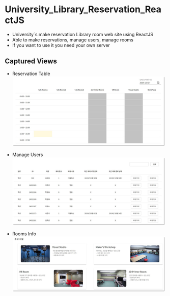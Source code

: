 # University_Library_Reservation_ReactJS
- University`s make reservation Library room web site using ReactJS
- Able to make reservations, manage users, manage rooms
- If you want to use it you need your own server

## Captured Views

- Reservation Table
![sample3](./sampleImgs/sample3.jpg)

- Manage Users
![sample1](./sampleImgs/sample1.jpg)

- Rooms Info
![sample2](./sampleImgs/sample2.jpg)

